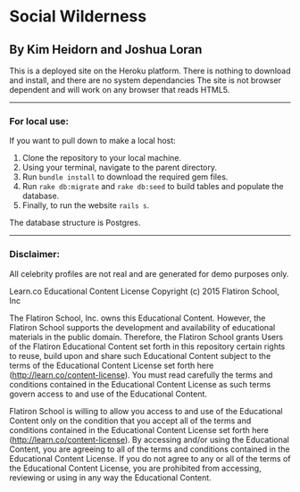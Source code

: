 # Social Wilderness
## By Kim Heidorn and Joshua Loran
This is a deployed site on the Heroku platform. There is nothing to download and install, and there are no system dependancies
The site is not browser dependent and will work on any browser that reads HTML5.
___
### For local use:
If you want to pull down to make a local host:

1. Clone the repository to your local machine.
2. Using your terminal, navigate to the parent directory.
3. Run `bundle install` to download the required gem files.
4. Run `rake db:migrate` and `rake db:seed` to build tables and populate the database.
5. Finally, to run the  website `rails s`.

The database structure is Postgres.
___
### Disclaimer:

All celebrity profiles are not real and are generated for demo purposes only.

Learn.co Educational Content License
Copyright (c) 2015 Flatiron School, Inc

The Flatiron School, Inc. owns this Educational Content. However, the Flatiron School supports the development and availability of educational materials in the public domain. Therefore, the Flatiron School grants Users of the Flatiron Educational Content set forth in this repository certain rights to reuse, build upon and share such Educational Content subject to the terms of the Educational Content License set forth here (http://learn.co/content-license). You must read carefully the terms and conditions contained in the Educational Content License as such terms govern access to and use of the Educational Content.

Flatiron School is willing to allow you access to and use of the Educational Content only on the condition that you accept all of the terms and conditions contained in the Educational Content License set forth here (http://learn.co/content-license). By accessing and/or using the Educational Content, you are agreeing to all of the terms and conditions contained in the Educational Content License. If you do not agree to any or all of the terms of the Educational Content License, you are prohibited from accessing, reviewing or using in any way the Educational Content.

